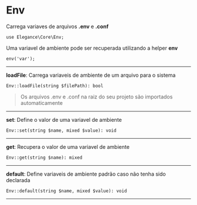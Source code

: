 # Env

Carrega variaves de arquivos **.env** e **.conf**

    use Elegance\Core\Env;

Uma variavel de ambiente pode ser recuperada utilizando a helper **env**

    env('var');

---

**loadFile**: Carrega variaveis de ambiente de um arquivo para o sistema

    Env::loadFile(string $filePath): bool
    
> Os arquivos .env e .conf na raiz do seu projeto são importados automaticamente

---

**set**: Define o valor de uma variavel de ambiente

    Env::set(string $name, mixed $value): void

---

**get**: Recupera o valor de uma variavel de ambiente

    Env::get(string $name): mixed

---

**default**: Define variaveis de ambiente padrão caso não tenha sido declarada

    Env::default(string $name, mixed $value): void

---